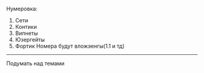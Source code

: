 Нумеровка:
1. Сети
2. Контики
3. Випнеты
4. Юзергейты
5. Фортик
Номера будут вложэенгы(1.1 и тд)
---
Подумать над темами
